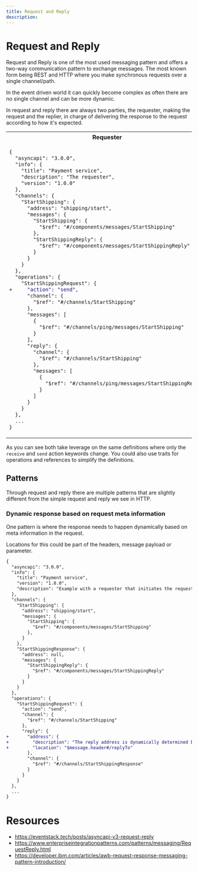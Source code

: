 ```yaml
---
title: Request and Reply
description: 
---
```


# Request and Reply

Request and Reply is one of the most used messaging pattern and offers a two-way communication pattern to exchange messages. The most known form being REST and HTTP where you make synchronous requests over a single channel/path. 

In the event driven world it can quickly become complex as often there are no single channel and can be more dynamic.

In request and reply there are always two parties, the requester, making the request and the replier, in charge of delivering the response to the request according to how it's expected.


<table>
<tr>
<th> Requester </th> 
<th> Replier </th>
</tr>
<tr>
<td> 

```diff
{
  "asyncapi": "3.0.0",
  "info": {
    "title": "Payment service",
    "description": "The requester",
    "version": "1.0.0"
  },
  "channels": {
    "StartShipping": {
      "address": "shipping/start",
      "messages": {
        "StartShipping": {
          "$ref": "#/components/messages/StartShipping"
        },
        "StartShippingReply": {
          "$ref": "#/components/messages/StartShippingReply"
        }
      }
    }
  },
  "operations": {
    "StartShippingRequest": {
+     "action": "send",
      "channel": {
        "$ref": "#/channels/StartShipping"
      },
      "messages": [
        {
          "$ref": "#/channels/ping/messages/StartShipping"
        }
      ],
      "reply": {
        "channel": {
          "$ref": "#/channels/StartShipping"
        },
        "messages": [
          {
            "$ref": "#/channels/ping/messages/StartShippingReply"
          }
        ]
      }
    }
  },
  ...
}
```
</td>

<td>

```diff
{
  "asyncapi": "3.0.0",
  "info": {
    "title": "Shipping service",
    "description": "The replier",
    "version": "1.0.0"
  },
  "channels": {
    "StartShipping": {
      ...
    }
  },
  "operations": {
    "StartShippingResponse": {
+     "action": "receive",
      "channel": {
        "$ref": "#/channels/StartShipping"
      },
      "messages": [
        {
          "$ref": "#/channels/ping/messages/StartShipping"
        }
      ],
      "reply": {
        "channel": {
          "$ref": "#/channels/StartShipping"
        },
        "messages": [
          {
            "$ref": "#/channels/ping/messages/StartShippingReply"
          }
        ]
      }
    }
  },
  ...
}
```

</td>
</tr>
</table>

As you can see both take leverage on the same definitions where only the `receive` and `send` action keywords change. You could also use traits for operations and references to simplify the definitions.

## Patterns

Through request and reply there are multiple patterns that are slightly different from the simple request and reply we see in HTTP.

### Dynamic response based on request meta information
One pattern is where the response needs to happen dynamically based on meta information in the request.

Locations for this could be part of the headers, message payload or parameter.

```diff
{
  "asyncapi": "3.0.0",
  "info": {
    "title": "Payment service",
    "version": "1.0.0",
    "description": "Example with a requester that initiates the request/reply pattern where the reply will happen on whatever is defined in the header `replyTo` of the request."
  },
  "channels": {
    "StartShipping": {
      "address": "shipping/start",
      "messages": {
        "StartShipping": {
          "$ref": "#/components/messages/StartShipping"
        },
      }
    },
    "StartShippingResponse": {
      "address": null,
      "messages": {
        "StartShippingReply": {
          "$ref": "#/components/messages/StartShippingReply"
        }
      }
    }
  },
  "operations": {
    "StartShippingRequest": {
      "action": "send",
      "channel": {
        "$ref": "#/channels/StartShipping"
      },
      "reply": {
+       "address": {
+         "description": "The reply address is dynamically determined based on the request header `replyTo`",
+         "location": "$message.header#/replyTo"
        },
        "channel": {
          "$ref": "#/channels/StartShippingResponse"
        }
      }
    }
  },
  ...
}
```


# Resources

- https://eventstack.tech/posts/asyncapi-v3-request-reply
- https://www.enterpriseintegrationpatterns.com/patterns/messaging/RequestReply.html
- https://developer.ibm.com/articles/awb-request-response-messaging-pattern-introduction/